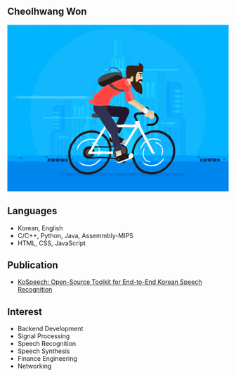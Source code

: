 ## Cheolhwang Won
![cycling](/img/cycling_hipster.gif)

## Languages
- Korean, English
- C/C++, Python, Java, Assemmbly-MIPS
- HTML, CSS, JavaScript

## Publication
- [KoSpeech: Open-Source Toolkit for End-to-End Korean Speech Recognition](https://arxiv.org/abs/2009.03092)

## Interest
- Backend Development
- Signal Processing
- Speech Recognition
- Speech Synthesis
- Finance Engineering
- Networking
